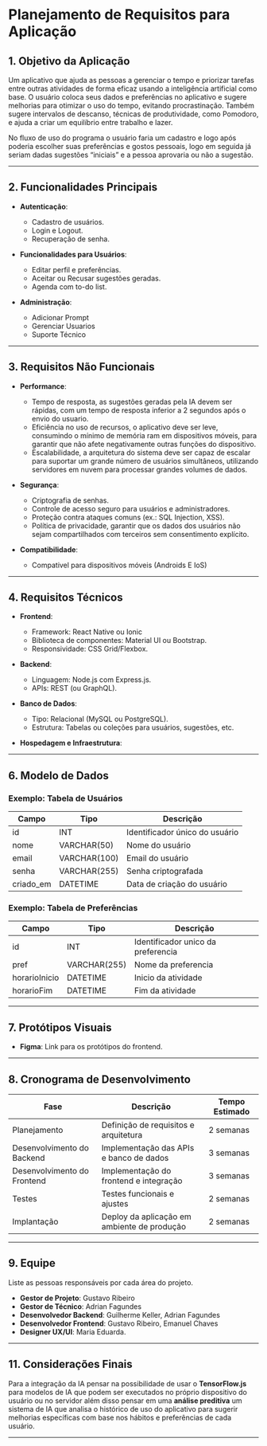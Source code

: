# Planejamento de Requisitos para Aplicação

## 1. Objetivo da Aplicação

Um aplicativo que ajuda as pessoas a gerenciar o tempo e priorizar tarefas entre outras atividades de forma eficaz usando a inteligência artificial como base. O usuário coloca seus dados e preferências no aplicativo e sugere melhorias para otimizar o uso do tempo, evitando procrastinação. Também sugere intervalos de descanso, técnicas de produtividade, como Pomodoro, e ajuda a criar um equilíbrio entre trabalho e lazer.

No fluxo de uso do programa o usuário faria um cadastro e logo após poderia escolher suas preferências e gostos pessoais, logo em seguida já seriam dadas sugestões “iniciais” e a pessoa aprovaria ou não a sugestão.

---

## 2. Funcionalidades Principais

- **Autenticação**:
    - Cadastro de usuários.
    - Login e Logout.
    - Recuperação de senha.

- **Funcionalidades para Usuários**:
    - Editar perfil e preferências.
    - Aceitar ou Recusar sugestôes geradas.
    - Agenda com to-do list.

 - **Administração**:
    - Adicionar Prompt 
    - Gerenciar Usuarios
    - Suporte Técnico

---

## 3. Requisitos Não Funcionais

- **Performance**:
    - Tempo de resposta, as sugestões geradas pela IA devem ser rápidas, com um tempo de resposta inferior a 2 segundos após o envio do usuario.
    - Eficiência no uso de recursos, o aplicativo deve ser leve, consumindo o mínimo de memória ram em dispositivos móveis, para garantir que não afete negativamente outras funções do dispositivo.
    - Escalabilidade, a arquitetura do sistema deve ser capaz de escalar para suportar um grande número de usuários simultâneos, utilizando servidores em nuvem para processar grandes volumes de dados.

- **Segurança**: 
    - Criptografia de senhas.
    - Controle de acesso seguro para usuários e administradores.
    - Proteção contra ataques comuns (ex.: SQL Injection, XSS).
    - Política de privacidade, garantir que os dados dos usuários não sejam compartilhados com terceiros sem consentimento explícito.

- **Compatibilidade**:
    - Compativel para dispositivos móveis (Androids E IoS)

---

## 4. Requisitos Técnicos
    
- **Frontend**:
    - Framework: React Native ou Ionic
    - Biblioteca de componentes: Material UI ou Bootstrap.
    - Responsividade: CSS Grid/Flexbox.

- **Backend**:
    - Linguagem: Node.js com Express.js.
    - APIs: REST (ou GraphQL).

- **Banco de Dados**:
    - Tipo: Relacional (MySQL ou PostgreSQL).
    - Estrutura: Tabelas ou coleções para usuários, sugestões, etc.


- **Hospedagem e Infraestrutura**:

---

## 6. Modelo de Dados

### Exemplo: Tabela de Usuários
| Campo      | Tipo       | Descrição                            |
|------------|------------|--------------------------------------|
| id         | INT        | Identificador único do usuário       |
| nome       | VARCHAR(50)| Nome do usuário                      |
| email      | VARCHAR(100)| Email do usuário                    |
| senha      | VARCHAR(255)| Senha criptografada                 |
| criado_em  | DATETIME   | Data de criação do usuário           |

### Exemplo: Tabela de Preferências

| Campo         | Tipo        | Descrição                          |
|---------------|-------------|------------------------------------|
| id            | INT         | Identificador unico da preferencia  |
| pref          | VARCHAR(255)| Nome da preferencia           |
| horarioInicio | DATETIME    | Inicio da atividade         |
| horarioFim    | DATETIME    | Fim da atividade                 |

---

## 7. Protótipos Visuais

- **Figma**: Link para os protótipos do frontend.

--- 

## 8. Cronograma de Desenvolvimento

| Fase                       |Descrição                                   | Tempo Estimado       |
|----------------------------|--------------------------------------------|----------------------|
| Planejamento               | Definição de requisitos e arquitetura      | 2 semanas            |
| Desenvolvimento do Backend | Implementação das APIs e banco de dados    | 3 semanas            |
| Desenvolvimento do Frontend| Implementação do frontend e integração     | 3 semanas            |
| Testes                     | Testes funcionais e ajustes                | 2 semanas            |
| Implantação                | Deploy da aplicação em ambiente de produção| 2 semanas            |

---

## 9. Equipe
Liste as pessoas responsáveis por cada área do projeto.

- **Gestor de Projeto**: Gustavo Ribeiro
- **Gestor de Técnico**: Adrian Fagundes
- **Desenvolvedor Backend**: Guilherme Keller, Adrian Fagundes
- **Desenvolvedor Frontend**: Gustavo Ribeiro, Emanuel Chaves
- **Designer UX/UI**: Maria Eduarda.

---

## 11. Considerações Finais
Para a integração da IA pensar na possibilidade de usar o **TensorFlow.js** para modelos de IA que podem ser executados no próprio dispositivo do usuário ou no servidor além disso pensar em uma **análise preditiva** um sistema de IA que analisa o histórico de uso do aplicativo para sugerir melhorias específicas com base nos hábitos e preferências de cada usuário.

---
